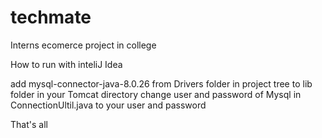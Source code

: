 # techmate
Interns  ecomerce project in college 


How to run with inteliJ Idea

add mysql-connector-java-8.0.26 from Drivers folder in project tree to lib folder in your Tomcat directory
change user and password of Mysql in ConnectionUltil.java to your user and password

That's all
